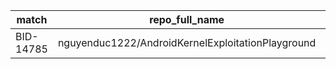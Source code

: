 | match | repo_full_name | repo_id | repo_html_url | match_weight |
|-----------|---------------------------------------------------|-----------|----------------------------------------------------------------------|----------------|
| BID-14785 | nguyenduc1222/AndroidKernelExploitationPlayground | 61024208 | https://github.com/nguyenduc1222/AndroidKernelExploitationPlayground | 0.2 |
